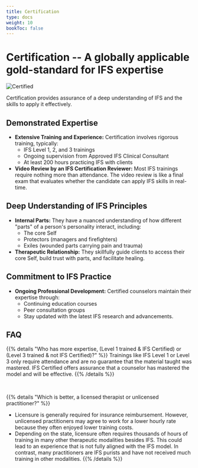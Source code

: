 ```yaml
---
title: Certification
type: docs
weight: 10
bookToc: false
---
```


# Certification -- A globally applicable gold-standard for IFS expertise

<div class="center"><img class="IFSCertified" alt="Certified" src="/images/ifs-certified.svg" /></div>

Certification provides assurance of a deep understanding of IFS and the skills to apply it effectively.

## Demonstrated Expertise

- **Extensive Training and Experience:** Certification involves rigorous training, typically:
    - IFS Level 1, 2, and 3 trainings
    - Ongoing supervision from Approved IFS Clinical Consultant
    - At least 200 hours practicing IFS with clients
- **Video Review by an IFS Certification Reviewer:** Most IFS trainings require nothing more than attendance. The video review is like a final exam that evaluates whether the candidate can apply IFS skills in real-time.

## Deep Understanding of IFS Principles

- **Internal Parts:** They have a nuanced understanding of how different "parts" of a person's personality interact, including:
    - The core Self
    - Protectors (managers and firefighters)
    - Exiles (wounded parts carrying pain and trauma)
- **Therapeutic Relationship:** They skillfully guide clients to access their core Self, build trust with parts, and facilitate healing.

## Commitment to IFS Practice

- **Ongoing Professional Development:** Certified counselors maintain their expertise through:
    - Continuing education courses
    - Peer consultation groups
    - Stay updated with the latest IFS research and advancements.

## FAQ

{{% details "Who has more expertise, (Level 1 trained & IFS Certified) or (Level 3 trained & not IFS Certified)?" %}}
Trainings like IFS Level 1 or Level 3 only require attendance and are no guarantee that the material taught was mastered. IFS Certified offers assurance that a counselor has mastered the model and will be effective.
{{% /details %}}

<br/>

{{% details "Which is better, a licensed therapist or unlicensed practitioner?" %}}
- Licensure is generally required for insurance reimbursement.
However, unlicensed practitioners may agree to work for a lower hourly rate because they often enjoyed lower training costs.
- Depending on the state, licensure often requires thousands of hours of training in many other therapeutic modalities besides IFS. This could lead to an experience that is not fully aligned with the IFS model.
In contrast, many practitioners are IFS purists and have not received much training in other modalities.
{{% /details %}}

<br/>
<br/>
<br/>
